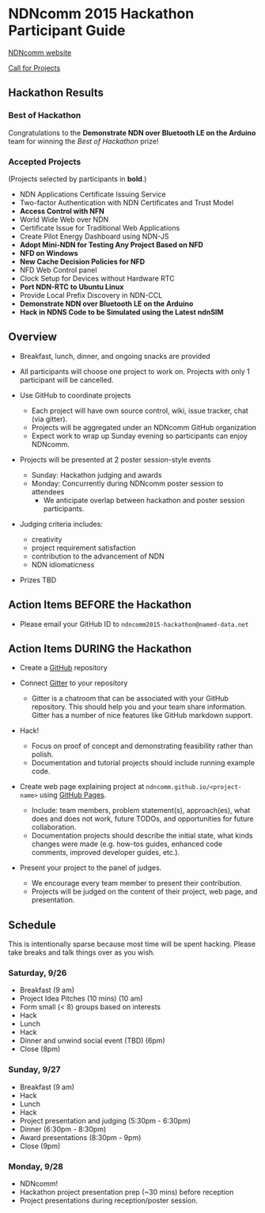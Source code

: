# NDNcomm 2015 Hackathon Participant Guide

[NDNcomm website](http://www.caida.org/workshops/ndn/1509/)

[Call for Projects](https://docs.google.com/document/d/1zoqb8_IzEirISS5vJqUB2qpBlq8vFXE_T6DLwS1gdyw/edit)



## Hackathon Results

### Best of Hackathon

Congratulations to the **Demonstrate NDN over Bluetooth LE on the Arduino** team for winning the *Best of Hackathon* prize!

### Accepted Projects

(Projects selected by participants in **bold**.)

* NDN Applications Certificate Issuing Service
* Two-factor Authentication with NDN Certificates and Trust Model
* **Access Control with NFN**
* World Wide Web over NDN
* Certificate Issue for Traditional Web Applications
* Create Pilot Energy Dashboard using NDN-JS
* **Adopt Mini-NDN for Testing Any Project Based on NFD**
* **NFD on Windows**
* **New Cache Decision Policies for NFD**
* NFD Web Control panel
* Clock Setup for Devices without Hardware RTC
* **Port NDN-RTC to Ubuntu Linux**
* Provide Local Prefix Discovery in NDN-CCL
* **Demonstrate NDN over Bluetooth LE on the Arduino**
* **Hack in NDNS Code to be Simulated using the Latest ndnSIM**




## Overview

* Breakfast, lunch, dinner, and ongoing snacks are provided

* All participants will choose one project to work on. Projects with only 1 participant will be cancelled.

* Use GitHub to coordinate projects
   * Each project will have own source control, wiki, issue tracker, chat (via gitter).
   *  Projects will be aggregated under an NDNcomm GitHub organization
   * Expect work to wrap up Sunday evening so participants can enjoy NDNcomm.

* Projects will be presented at 2 poster session-style events
   * Sunday: Hackathon judging and awards
   * Monday: Concurrently during NDNcomm poster session to attendees
      * We anticipate overlap between hackathon and poster session participants.


* Judging criteria includes:
  * creativity
  * project requirement satisfaction
  * contribution to the advancement of NDN
  * NDN idiomaticness


*   Prizes TBD

## Action Items BEFORE the Hackathon


* Please email your GitHub ID to `ndncomm2015-hackathon@named-data.net`


## Action Items DURING the Hackathon


* Create a [GitHub](https://www.github.com) repository


* Connect [Gitter](https://www.gitter.im) to your repository
   * Gitter is a chatroom that can be associated with your GitHub repository. This should help you and your team share information. Gitter has a number of nice features like GitHub markdown support.


* Hack!
   * Focus on proof of concept and demonstrating feasibility rather than polish.
   * Documentation and tutorial projects should include running example code.


* Create web page explaining project at `ndncomm.github.io/<project-name>` using [GitHub Pages](https://pages.github.com).
   * Include: team members, problem statement(s), approach(es), what does and does not work, future TODOs, and opportunities for future collaboration.
   * Documentation projects should describe the initial state, what kinds changes were made (e.g. how-tos guides, enhanced code comments, improved developer guides, etc.).


* Present your project to the panel of judges.
   * We encourage every team member to present their contribution.
   * Projects will be judged on the content of their project, web page, and presentation.


## Schedule


This is intentionally sparse because most time will be spent hacking. Please take breaks and talk things over as you wish.


### Saturday, 9/26


* Breakfast (9 am)
* Project Idea Pitches  (10 mins) (10 am)
* Form small (< 8) groups based on interests
* Hack
* Lunch
* Hack
* Dinner and unwind social event (TBD) (6pm)
* Close (8pm)


### Sunday, 9/27


* Breakfast (9 am)
* Hack
* Lunch
* Hack
* Project presentation and judging (5:30pm - 6:30pm)
* Dinner (6:30pm - 8:30pm)
* Award presentations (8:30pm - 9pm)
* Close (9pm)


### Monday, 9/28

* NDNcomm!
* Hackathon project presentation prep (~30 mins) before reception
* Project presentations during reception/poster session.
